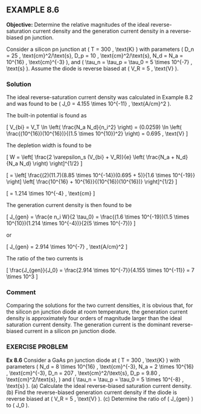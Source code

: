 ## EXAMPLE 8.6

**Objective:** Determine the relative magnitudes of the ideal reverse-saturation current density and the generation current density in a reverse-biased pn junction.

Consider a silicon pn junction at \( T = 300 \, \text{K} \) with parameters \( D_n = 25 \, \text{cm}^2/\text{s}, D_p = 10 \, \text{cm}^2/\text{s}, N_d = N_a = 10^{16} \, \text{cm}^{-3} \), and \( \tau_n = \tau_p = \tau_0 = 5 \times 10^{-7} \, \text{s} \). Assume the diode is reverse biased at \( V_R = 5 \, \text{V} \).

### Solution

The ideal reverse-saturation current density was calculated in Example 8.2 and was found to be \( J_0 = 4.155 \times 10^{-11} \, \text{A/cm}^2 \).

The built-in potential is found as

\[
V_{bi} = V_T \ln \left( \frac{N_a N_d}{n_i^2} \right) = (0.0259) \ln \left( \frac{(10^{16})(10^{16})}{(1.5 \times 10^{10})^2} \right) = 0.695 \, \text{V}
\]

The depletion width is found to be

\[
W = \left[ \frac{2 \varepsilon_s (V_{bi} + V_R)}{e} \left( \frac{N_a + N_d}{N_a N_d} \right) \right]^{1/2}
\]

\[
= \left[ \frac{(2)(11.7)(8.85 \times 10^{-14})(0.695 + 5)}{1.6 \times 10^{-19}} \right] \left[ \frac{10^{16} + 10^{16}}{(10^{16})(10^{16})} \right]^{1/2}
\]

\[
= 1.214 \times 10^{-4} \, \text{cm}
\]

The generation current density is then found to be

\[
J_{gen} = \frac{e n_i W}{2 \tau_0} = \frac{(1.6 \times 10^{-19})(1.5 \times 10^{10})(1.214 \times 10^{-4})}{2(5 \times 10^{-7})}
\]

or

\[
J_{gen} = 2.914 \times 10^{-7} \, \text{A/cm}^2
\]

The ratio of the two currents is

\[
\frac{J_{gen}}{J_0} = \frac{2.914 \times 10^{-7}}{4.155 \times 10^{-11}} = 7 \times 10^3
\]

### Comment

Comparing the solutions for the two current densities, it is obvious that, for the silicon pn junction diode at room temperature, the generation current density is approximately four orders of magnitude larger than the ideal saturation current density. The generation current is the dominant reverse-biased current in a silicon pn junction diode.

### EXERCISE PROBLEM

**Ex 8.6** Consider a GaAs pn junction diode at \( T = 300 \, \text{K} \) with parameters \( N_d = 8 \times 10^{16} \, \text{cm}^{-3}, N_a = 2 \times 10^{16} \, \text{cm}^{-3}, D_n = 207 \, \text{cm}^2/\text{s}, D_p = 9.80 \, \text{cm}^2/\text{s}, \) and \( \tau_n = \tau_p = \tau_0 = 5 \times 10^{-8} \, \text{s} \). (a) Calculate the ideal reverse-biased saturation current density. (b) Find the reverse-biased generation current density if the diode is reverse biased at \( V_R = 5 \, \text{V} \). (c) Determine the ratio of \( J_{gen} \) to \( J_0 \).